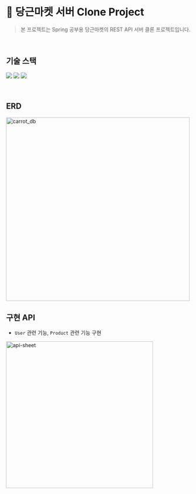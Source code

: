 # 🥕 당근마켓 서버 Clone Project

>  본 프로젝트는 Spring 공부용 당근마켓의 REST API 서버 클론 프로젝트입니다.  

<br/>

## 기술 스택

<img src="https://img.shields.io/badge/Spring-6DB33F?style=for-the-badge&logo=Spring&logoColor=white">  <img src="https://img.shields.io/badge/mysql-4479A1?style=for-the-badge&logo=mysql&logoColor=white">  <img src="https://img.shields.io/badge/amazonaws-232F3E?style=for-the-badge&logo=amazonaws&logoColor=white">


<br/>

## ERD

  <img src="https://user-images.githubusercontent.com/54929552/148720952-06275ad9-8fff-49bc-a4fc-1c6019c8eb16.png" alt="carrot_db"  width="500"/>

<br/>

   
## 구현 API

- `User` 관련 기능, `Product` 관련 기능 구현

<img src="https://user-images.githubusercontent.com/54929552/148721495-bf970705-bfa2-4585-8517-1dfe2f340d7a.png" alt="api-sheet" width="400" />


